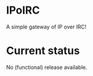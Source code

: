 IPoIRC
======

A simple gateway of IP over IRC!


Current status
==============

No (functional) release available.
